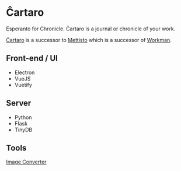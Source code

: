 # Ĉartaro
Esperanto for Chronicle. Ĉartaro is a journal or chronicle of your work. 

[Ĉartaro](https://github.com/ccaroon/cartaro) is a successor to [Mettisto](https://github.com/ccaroon/metiisto) which is a successor of [Workman](https://github.com/ccaroon/workman).

## Front-end / UI
* Electron
* VueJS
* Vuetify

## Server
* Python
* Flask
* TinyDB


## Tools
[Image Converter](https://anyconv.com/png-to-icns-converter/)
